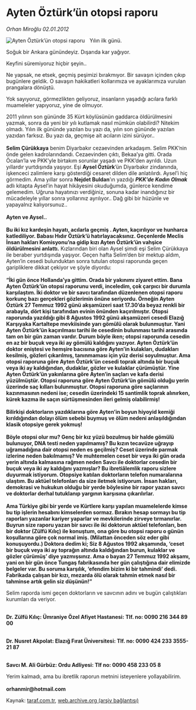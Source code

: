 # Ayten Öztürk’ün otopsi raporu

*Orhan Miroğlu 02.01.2012*

<div class="yazi"><img align="left" alt="Ayten Öztürk’ün otopsi raporu" border="0" src="http://www.taraf.com.tr/fotoraflar/makaleler/ayten-ozturk-un-otopsi-raporu_6932_orijinal.jpg" style="border-right-width:10px; border-color:#FFFFFF"/><p>Yılın ilk günü.</p>
<p>Soğuk bir Ankara günündeyiz. Dışarıda kar yağıyor.</p>
<p>Keyfini süremiyoruz hiçbir şeyin..</p>
<p>Ne yapsak, ne etsek, geçmiş peşimizi bırakmıyor. Bir savaşın içinden çıkıp bugünlere geldik. O savaşın hakikatleri kollarımıza ve ayaklarımıza vurulan prangalara dönüştü.</p>
<p>Yok sayıyoruz, görmezlikten geliyoruz, insanların yaşadığı acılara farklı muameleler yapıyoruz, yine de olmuyor.</p>
<p>2011 yılının son gününde 35 Kürt köylüsünün gaddarca öldürülmesini yazmak, sonra da yeni bir yılı kutlamak nasıl mümkün olabilirdi? Nitekim olmadı. Yılın ilk gününde yazılan bu yazı da, yılın son gününde yazılan yazıdan farksız. Bu yazı da, geçmişe ait acıların izini sürüyor..<br/><br/><b>Selim Çürükkaya</b> benim Diyarbakır cezaevinden arkadaşım. Selim PKK’nin önde gelen kadrolarındandı. Cezaevinden çıktı, Bekaa’ya gitti. Orada Öcalan’la ve PKK’yle birtakım sorunlar yaşadı ve PKK’den ayrıldı. Uzun yıllardır yurtdışında yaşıyor. Eşi <b>Aysel Öztürk</b>’ün Diyarbakır zindanında, işkenceci zalimlere karşı gösterdiği cesaret dilden dile anlatılırdı. Aysel’i hiç görmedim. Ama yıllar sonra <b>Nejdet Buldan</b>’ın yazdığı <b><i>PKK’de Kadın Olmak</i></b> adlı kitapta Aysel’in hayat hikâyesini okuduğumda, günlerce kendime gelemedim. Uğruna hayatınızı verdiğiniz, sonuna kadar inandığınız bir mücadeleyle yıllar sonra yollarınız ayrılıyor.. Dağ gibi bir hüzünle ve yapayalnız kalıyorsunuz..<br/><br/><b>Ayten ve Aysel..<br/><br/></b><b>Bu iki kız kardeşin hayatı, acılarla geçmiş . Ayten, kaçırılıyor ve hunharca katlediliyor. Babası Hıdır Öztürk’ü hatırlayacaksınız. Geçenlerde Meclis İnsan hakları Komisyonu’na gidip kızı Ayten Öztürk’ün vahşice öldürülmesini anlattı.</b> Kızlarından biri olan Aysel şimdi eşi Selim Çürükkaya ile beraber yurtdışında yaşıyor. Geçen hafta Selim’den bir mektup aldım, Ayten’in cesedi bulunduktan sonra tutulan otopsi raporunda geçen garipliklere dikkat çekiyor ve şöyle diyordu:<strong> <br/><br/></strong><strong>“İki gün önce Hollanda’ya gittim. Orada bir yakınımı ziyaret ettim. Bana Ayten Öztürk’ün otopsi raporunu verdi, inceledim, çok çarpıcı bir durumla karşılaştım. İki doktor ve bir savcı tarafından düzenlenen otopsi raporu korkunç bazı gerçekleri gözlerimin önüne seriyordu. Örneğin Ayten Öztürk 27 Temmuz 1992 günü akşamüzeri saat 17.30’da beyaz renkli bir arabayla, dört kişi tarafından evinin önünden kaçırılmıştır. Otopsi raporunda yazıldığı gibi 8 Ağustos 1992 günü akşamüzeri cesedi Elazığ Karşıyaka Kartaltepe mevkiisinde yarı gömülü olarak bulunmuştur. Yani Ayten Öztürk’ün kaçırılması tarihi ile cesedinin bulunması tarihi arasında tam on bir gün zaman vardır. Durum böyle iken; otopsi raporunda cesedin en az bir buçuk veya iki ay gömülü kaldığını yazıyor. Ayten Öztürk’ün doktor eniştesi ve hemşire bacısına göre Ayten’in kulakları, dudakları kesilmiş, gözleri çıkarılmış, tanınmaması için yüz derisi soyulmuştur. Ama otopsi raporuna göre Ayten Öztürk’ün cesedi toprak altında bir buçuk veya iki ay kaldığından, dudaklar, gözler ve kulaklar çürümüştür. Yine Ayten Öztürk’ün yakınlarına göre Ayten’in saçları ve kafa derisi yüzülmüştür. Otopsi raporuna göre Ayten Öztürk’ün gömülü olduğu yerin üzerinde saç kılları bulunmuştur. Otopsi raporuna göre saçlarının kazınmasının nedeni ise; cesedin üzerindeki 15 santimlik toprak alınırken, kürek kazma ile saçın sürtüşmesinden ileri gelmiş olabilirmiş! <br/><br/></strong><strong>Bilirkişi doktorların yazdıklarına göre Ayten’in boyun hiyoyid kemiği kırıldığından dolayı ölüm sebebi buymuş ve ölüm nedeni anlaşıldığından klasik otopsiye gerek yokmuş!<br/><br/></strong><b>Böyle otopsi olur mu? Genç bir kız yüzü bozulmuş bir halde gömülü bulunuyor, DNA testi neden yapılmamış? Bu kızın tecavüze uğrayıp uğramadığına dair otopsi neden es geçilmiş? Ceset üzerinde parmak izlerine neden bakılmamış? Ve muhtemelen ceset bir veya iki gün orada yerin altında kalmasına rağmen neden Savcı ile doktorlar cesedin bir buçuk veya iki ay kaldığını yazmışlar? Bu ibretiâlemlik raporu sizlere duyurmak istiyorum. Otopsiye katılan doktorların telefon numaralarına ulaştım. Bu aktüel telefonları da size iletmek istiyorum. İnsan hakları, demokrasi ve hukukun olduğu bir yerde böylesine bir rapor yazan savcı ve doktorlar derhal tutuklanıp yargının karşısına çıkarılırlar.<br/><br/></b><b>Ama Türkiye gibi bir yerde ve Kürtlere karşı yapılan muamelelerde kimse bu tip işlerin hesabını kimselerden sormaz. Bırakın hesap sormayı bu tip raporları yazanlar kariyer yaparlar ve mevkilerinde zirveye tırmanırlar. Buyrun size raporu yazan bir savcı ile iki doktorun aktüel telefonları, ben bir doktor (Zülfü Kılıç) ile konuştum, ona göre bu otopsi raporu o günün koşullarına göre çok normal imiş. (Milattan önceden söz eder gibi konuşuyordu.) Doktora dedim ki; Siz 8 Ağustos 1992 akşamında, ‘ceset bir buçuk veya iki ay toprağın altında kaldığından burun, kulaklar ve gözler çürümüş’ diye yazmışsınız. Ama o bayan 27 Temmuz 1992 akşamı, yani on bir gün önce Tungaş fabrikasında her gün çalıştığına dair elimizde belgeler var. Bu soruma karşılık, ‘efendim bizim ki bir tahmindi’ dedi. Fabrikada çalışan bir kızı, mezarda ölü olarak tahmin etmek nasıl bir tahminse artık gelin siz düşünün!”</b></p>
<p>Selim raporda ismi geçen doktorların ve savcının adını ve bugün çalıştıkları kurumları da veriyor. </p>
<p><strong><br/>Dr. Zülfü Kılıç: Ümraniye Özel Afiyet Hastanesi:</strong> <strong>Tlf. no: 0090 216 344 89 00 </strong></p>
<p><strong><br/>Dr. Nusret Akpolat: Elazığ Fırat Üniversitesi: Tlf. no: 0090 424 233 3555-21 87</strong></p>
<p><strong><br/>Savcı M. Ali Gürbüz: Ordu Adliyesi: Tlf no: 0090 458 233 05 8</strong> </p>
<p>Yerim kalmadı, ama bu ibretlik raporun metnini isteyenlere yollayabilirim.<br/><br/><b>orhanmir@hotmail.com</b></p>
</div>

Kaynak: [taraf.com.tr](http://www.taraf.com.tr/orhan-miroglu/makale-ayten-ozturk-un-otopsi-raporu.htm), [web.archive.org (arşiv bağlantısı)](http://web.archive.org/web/20130721095640/http://www.taraf.com.tr/orhan-miroglu/makale-ayten-ozturk-un-otopsi-raporu.htm)
